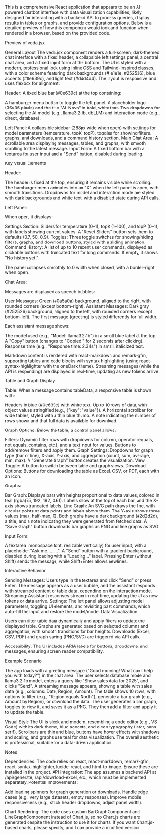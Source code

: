 This is a comprehensive React application that appears to be an AI-powered chatbot interface with data visualization capabilities, likely designed for interacting with a backend API to process queries, display results in tables or graphs, and provide configuration options. Below is a detailed preview of how this component would look and function when rendered in a browser, based on the provided code.

Preview of veda.jsx

General Layout
The veda.jsx component renders a full-screen, dark-themed chat interface with a fixed header, a collapsible left settings panel, a central chat area, and a fixed input form at the bottom. The UI is styled with a modern, professional look using inline CSS and Tailwind-inspired classes, with a color scheme featuring dark backgrounds (#1e1e1e, #252526), blue accents (#0e639c), and light text (#d4d4d4). The layout is responsive and uses flexbox for alignment.

Header: A fixed blue bar (#0e639c) at the top containing:

A hamburger menu button to toggle the left panel.
A placeholder logo (36x36 pixels) and the title "AI-Nova" in bold, white text.
Two dropdowns for selecting the AI model (e.g., llama3.2:1b, dbLLM) and interaction mode (e.g., direct, database).


Left Panel: A collapsible sidebar (288px wide when open) with settings for model parameters (temperature, topK, topP), toggles for showing filters, graphs, and downloads, and a command history section.
Main Chat Area: A scrollable area displaying messages, tables, and graphs, with smooth scrolling to the latest message.
Input Form: A fixed bottom bar with a textarea for user input and a "Send" button, disabled during loading.

Key Visual Elements

Header:

The header is fixed at the top, ensuring it remains visible while scrolling.
The hamburger menu animates into an "X" when the left panel is open, with smooth transitions.
Dropdowns for model and interaction mode are styled with dark backgrounds and white text, with a disabled state during API calls.


Left Panel:

When open, it displays:

Settings Section: Sliders for temperature (0–1), topK (1–100), and topP (0–1), with labels showing current values. A "Reset Sliders" button sets them to defaults (0.7, 50, 0.9).
Toggles: Three toggle switches for showing/hiding filters, graphs, and download buttons, styled with a sliding animation.
Command History: A list of up to 10 recent user commands, displayed as clickable buttons with truncated text for long commands. If empty, it shows "No history yet."


The panel collapses smoothly to 0 width when closed, with a border-right when open.


Chat Area:

Messages are displayed as speech bubbles:

User Messages: Green (#0a5a0a) background, aligned to the right, with rounded corners (except bottom-right).
Assistant Messages: Dark gray (#252526) background, aligned to the left, with rounded corners (except bottom-left). The first message (greeting) is styled differently for full width.


Each assistant message shows:

The model used (e.g., "Model: llama3.2:1b") in a small blue label at the top.
A "Copy" button (changes to "Copied!" for 2 seconds after clicking).
Response time (e.g., "Response time: 2.34s") in small, italicized text.


Markdown content is rendered with react-markdown and remark-gfm, supporting tables and code blocks with syntax highlighting (using react-syntax-highlighter with the oneDark theme).
Streaming messages (while the API is responding) are displayed in real-time, updating as new tokens arrive.


Table and Graph Display:

Table: When a message contains tableData, a responsive table is shown with:

Headers in blue (#0e639c) with white text.
Up to 10 rows of data, with object values stringified (e.g., {"key": "value"}).
A horizontal scrollbar for wide tables, styled with a thin blue thumb.
A note indicating the number of rows shown and that full data is available for download.


Graph Options: Below the table, a control panel allows:

Filters: Dynamic filter rows with dropdowns for column, operator (equals, not equals, contains, etc.), and a text input for values. Buttons to add/remove filters and apply them.
Graph Settings: Dropdowns for graph type (bar or line), X-axis, Y-axis, and aggregation (count, sum, average, min, max). A "Generate Graph" button creates the visualization.
View Toggle: A button to switch between table and graph views.
Download Options: Buttons for downloading the table as Excel, CSV, or PDF, each with an icon.


Graphs:

Bar Graph: Displays bars with heights proportional to data values, colored in teal (rgba(75, 192, 192, 0.6)). Labels show at the top of each bar, and the X-axis shows truncated labels.
Line Graph: An SVG path draws the line, with circular points at data points and labels above them. The Y-axis shows three values (max, half-max, 0).
Both graphs have a dark background (#2d2d2d), a title, and a note indicating they were generated from fetched data.
A "Save Graph" button downloads bar graphs as PNG and line graphs as SVG.




Input Form:

A textarea (monospace font, resizable vertically) for user input, with a placeholder "Ask me.........".
A "Send" button with a gradient background, disabled during loading with a "Loading..." label.
Pressing Enter (without Shift) sends the message, while Shift+Enter allows newlines.



Interactive Behavior

Sending Messages: Users type in the textarea and click "Send" or press Enter. The message appears as a user bubble, and the assistant responds with streamed content or table data, depending on the interaction mode.
Streaming: Assistant responses stream in real-time, updating the UI as new tokens or data arrive.
Settings: The left panel allows adjusting model parameters, toggling UI elements, and revisiting past commands, which auto-fill the input and restore the model/mode.
Data Visualization:

Users can filter table data dynamically and apply filters to update the displayed table.
Graphs are generated based on selected columns and aggregation, with smooth transitions for bar heights.
Downloads (Excel, CSV, PDF) and graph saving (PNG/SVG) are triggered via API calls.


Accessibility: The UI includes ARIA labels for buttons, dropdowns, and messages, ensuring screen reader compatibility.

Example Scenario

The app loads with a greeting message ("Good morning! What can I help you with today?") in the chat area.
The user selects database mode and llama3.2:1b model, enters a query like "Show sales data for 2025", and clicks "Send".
A streaming message appears, showing a table with sales data (e.g., columns: Date, Region, Amount). The table shows 10 rows, with options to filter (e.g., "Region equals North"), generate a bar graph (e.g., Amount by Region), or download the data.
The user generates a bar graph, toggles to view it, and saves it as a PNG. They then add a filter and apply it to update the table.

Visual Style
The UI is sleek and modern, resembling a code editor (e.g., VS Code) with its dark theme, blue accents, and clean typography (Inter, sans-serif). Scrollbars are thin and blue, buttons have hover effects with shadows and scaling, and graphs use teal for data visualization. The overall aesthetic is professional, suitable for a data-driven application.

Notes

Dependencies: The code relies on react, react-markdown, remark-gfm, react-syntax-highlighter, lucide-react, and html-to-image. Ensure these are installed in the project.
API Integration: The app assumes a backend API at /api/generate, /api/download-excel, etc., which must be implemented separately.
Potential Improvements:

Add loading spinners for graph generation or downloads.
Handle edge cases (e.g., very large datasets, empty responses).
Improve mobile responsiveness (e.g., stack header dropdowns, adjust panel width).


Chart Rendering: The code uses custom BarGraphComponent and LineGraphComponent instead of Chart.js, so no Chart.js charts are generated despite the instruction to use it for charts. If you want Chart.js-based charts, please specify, and I can provide a modified version.